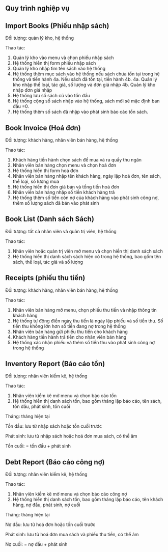 Quy trình nghiệp vụ
--------------------
Import Books (Phiếu nhập sách)
--------------------
Đối tượng: quản lý kho, hệ thống

Thao tác:
1. Quản lý kho vào menu và chọn phiếu nhập sách
2. Hệ thống hiển thị form phiếu nhập sách
3. Quản lý kho nhập tìm tên sách vào hệ thống
4. Hệ thống thêm mục sách vào hệ thống nếu sách chưa tồn tại trong hệ thống và tiến hành 4a. Nếu sách đã tồn tại, tiến hành 4b.
4a. Quản lý kho nhập thể loại, tác giả, số lượng và đơn giá nhập
4b. Quản lý kho nhập đơn giá nhập
5. Hệ thống lưu số sách cũ vào tồn đầu
6. Hệ thống cộng số sách nhập vào hệ thống, sách mới sẽ mặc định ban đầu =0.
7. Hệ thống thêm số sách đã nhập vào phát sinh báo cáo tồn sách. 

Book Invoice (Hoá đơn)
--------------------
Đối tượng: khách hàng, nhân viên bán hàng, hệ thống

Thao tác:
1. Khách hàng tiến hành chọn sách để mua và ra quầy thu ngân
2. Nhân viên bán hàng chọn menu và chọn hoá đơn
3. Hệ thống hiển thị form hoá đơn
4. Nhân viên bán hàng nhập tên khách hàng, ngày lập hoá đơn, tên sách, thể loại, số lượng mua
5. Hệ thống hiển thị đơn giá bán và tổng tiền hoá đơn
6. Nhân viên bán hàng nhập số tiền khách hàng trả
7. Hệ thống thêm số tiền còn nợ của khách hàng vào phát sinh công nợ, thêm số lượng sách đã bán vào phát sinh

Book List (Danh sách Sách)
--------------------
Đối tượng: tất cả nhân viên và quản trị viên, hệ thống

Thao tác:
1. Nhân viên hoặc quản trị viên mở menu và chọn hiển thị danh sách sách
2. Hệ thống hiển thị danh sách sách hiện có trong hệ thống, bao gồm tên sách, thể loại, tác giả và số lượng 

Receipts (phiếu thu tiền)
--------------------
Đối tượng: khách hàng, nhân viên bán hàng, hệ thống

Thao tác:
1. Nhân viên bán hàng mở menu, chọn phiếu thu tiền và nhập thông tin khách hàng
2. Hệ thống tự động điền ngày thu tiền là ngày lập phiếu và số tiền thu. Số tiền thu không lớn hơn số tiền đang nợ trong hệ thống
3. Nhân viên bán hàng gửi phiếu thu tiền cho khách hàng
4. Khách hàng tiến hành trả tiền cho nhân viên bán hàng
5. Hệ thống xác nhận phiếu và thêm số tiền thu vào phát sinh công nợ trong hệ thống

Inventory Report (Báo cáo tồn)
--------------------
Đối tượng: nhân viên kiểm kê, hệ thống

Thao tác:
1. Nhân viên kiểm kê mở menu và chọn báo cáo tồn
2. Hệ thống hiển thị danh sách tồn, bao gồm tháng lập báo cáo, tên sách, tồn đầu, phát sinh, tồn cuối

Tháng: tháng hiện tại

Tồn đầu: lưu từ nhập sách hoặc tồn cuối trước

Phát sinh: lưu từ nhập sách hoặc hoá đơn mua sách, có thể âm

Tồn cuối: = tồn đầu + phát sinh

Debt Report (Báo cáo công nợ)
--------------------
Đối tượng: nhân viên kiểm kê, hệ thống

Thao tác:
1. Nhân viên kiểm kê mở menu và chọn báo cáo công nợ
2. Hệ thống hiển thị danh sách tồn, bao gồm tháng lập báo cáo, tên khách hàng, nợ đầu, phát sinh, nợ cuối

Tháng: tháng hiện tại

Nợ đầu: lưu từ hoá đơn hoặc tồn cuối trước

Phát sinh: lưu từ hoá đơn mua sách và phiếu thu tiền, có thể âm

Nợ cuối: = nợ đầu + phát sinh

